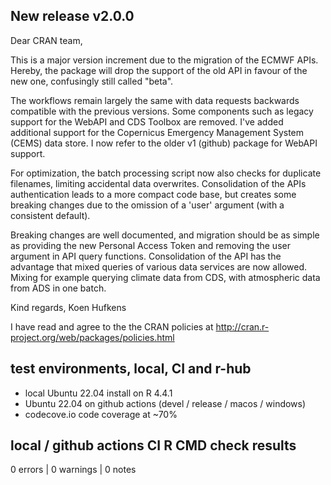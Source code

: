 ## New release v2.0.0 

Dear CRAN team,

This is a major version increment due to the migration of the ECMWF APIs.
Hereby, the package will drop the support of the old API in favour of the
new one, confusingly still called "beta".

The workflows remain largely the same with data requests
backwards compatible with the previous versions. Some components such as
legacy support for the WebAPI and CDS Toolbox are removed.  I've added additional support for 
the Copernicus Emergency Management System (CEMS) data store. I now 
refer to the older v1 (github) package for WebAPI support.

For optimization, the batch processing script now also
checks for duplicate filenames, limiting 
accidental data overwrites. Consolidation of the APIs authentication 
leads to a more compact code base, but creates some breaking
changes due to the omission of a 'user' argument (with a consistent default).

Breaking changes are well documented, and migration should be as simple
as providing the new Personal Access Token and removing the user argument in
API query functions. Consolidation of the API has the advantage that mixed 
queries of various data services are now allowed. Mixing for example querying
climate data from CDS, with atmospheric data from ADS in one batch.

Kind regards,
Koen Hufkens

I have read and agree to the the CRAN policies at
http://cran.r-project.org/web/packages/policies.html

## test environments, local, CI and r-hub

- local Ubuntu 22.04 install on R 4.4.1
- Ubuntu 22.04 on github actions (devel / release / macos / windows)
- codecove.io code coverage at ~70%

## local / github actions CI R CMD check results

0 errors | 0 warnings | 0 notes
